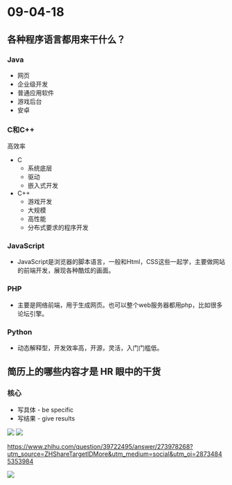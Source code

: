 # 09-04-18

## 各种程序语言都用来干什么？
### Java
* 网页
* 企业级开发
* 普通应用软件
* 游戏后台
* 安卓

### C和C++
高效率

* C
    * 系统底层
    * 驱动
    * 嵌入式开发
* C++
    * 游戏开发
    * 大规模
    * 高性能
    * 分布式要求的程序开发

### JavaScript
* JavaScript是浏览器的脚本语言，一般和Html，CSS这些一起学，主要做网站的前端开发，展现各种酷炫的画面。

### PHP
* 主要是网络前端，用于生成网页。也可以整个web服务器都用php，比如很多论坛引擎。

### Python
* 动态解释型，开发效率高，开源，灵活，入门门槛低。

## 简历上的哪些内容才是 HR 眼中的干货
### 核心
* 写具体 - be specific
* 写结果 - give results

![](https://pic1.zhimg.com/80/v2-1219ea2d7c588dfc1c29db00da7e9069_hd.jpg)
![](https://pic4.zhimg.com/80/v2-59f687ef4dc713b9eac825713ecaf027_hd.jpg)

https://www.zhihu.com/question/39722495/answer/273978268?utm_source=ZHShareTargetIDMore&utm_medium=social&utm_oi=28734845353984

![](https://pic1.zhimg.com/80/v2-38b42fc371ac86d1548aeb909ae4419b_hd.jpg)